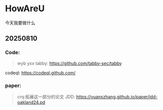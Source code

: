 # HowAreU
今天我要做什么

## 20250810

### Code: 
> wyb
> yxx
tabby:
https://github.com/tabby-sec/tabby

codeql:
https://codeql.github.com/


### paper:
> crq:拓展这一部分的论文
JDD: https://yuanxzhang.github.io/paper/jdd-oakland24.pd

